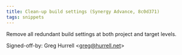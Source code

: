 ```yaml
---
title: Clean-up build settings (Synergy Advance, 8c0d371)
tags: snippets
---
```


Remove all redundant build settings at both project and target levels.

Signed-off-by: Greg Hurrell &lt;greg@hurrell.net&gt;
